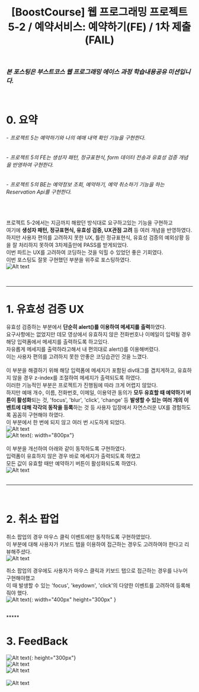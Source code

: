 ﻿---
layout: post
title: '[BoostCourse] 웹 프로그래밍 프로젝트 5-2 / 예약서비스: 예약하기(FE) / 1차 제출(FAIL)'
tags: [BoostCourse]
image: '/images/posts/boostcourse.JPG'
---

### *본 포스팅은 부스트코스 웹 프로그래밍 에이스 과정 학습내용공유 미션입니다.*  

<br/>

# 0. 요약
###### - 프로젝트 5는 예약하기와 나의 예매 내역 확인 기능을 구현한다.
###### - 프로젝트 5의 FE는 생성자 패턴, 정규표현식, form 데이터 전송과 유효성 검증 개념을 반영하여 구현한다. 
###### - 프로젝트 5의 BE는 예약정보 조회, 예약하기, 예약 취소하기 기능을 하는 Reservation Api를 구현한다.


<br/>

프로젝트 5-2에서는 지금까지 해왔던 방식대로 요구하고있는 기능을 구현하고  
여기에 **생성자 패턴, 정규표현식, 유효성 검증, UX관점 고려** 등 여러 개념을 반영하였다.  
하지만 사용자 편의를 고려하지 못한 UX, 틀린 정규표현식, 유효성 검증의 예외상황 등을 잘 처리하지 못하여 3차제출만에 PASS를 받게되었다.  
이번 파트는 UX를 고려하여 코딩하는 것을 익힐 수 있었던 좋은 기회였다.  
이번 포스팅도 잘못 구현했던 부분을 위주로 포스팅하였다.  
![Alt text](/images/posts/post_6/post_6_feedback_0.JPG)<br/>

<br/>

*****

# 1. 유효성 검증 UX  
유효성 검증하는 부분에서 **단순히 alert()를 이용하여 메세지를 출력**하였다.  
요구사항에는 없었지만 데모 영상에서 유효하지 않은 전화번호나 이메일이 입력될 경우 해당 입력폼에서 메세지를 출력하도록 하고있다.  
자유롭게 메세지를 출력하라고해서 내 편의대로 alert()를 이용해버렸다.  
이는 사용자 편의를 고려하지 못한 안좋은 코딩습관인 것을 느꼈다.  
<br/>
이 부분을 해결하기 위해 해당 입력폼에 메세지가 포함된 div태그를 겹치게하고, 유효하지 않을 경우 z-index를 조절하여 메세지가 출력되도록 하였다.  
이러한 기능적인 부분은 프로젝트가 진행됨에 따라 크게 어렵지 않았다.  
하지만 예매 개수, 이름, 전화번호, 이메일, 이용약관 동의가 **모두 유효할 때 예약하기 버튼이 활성화**되는 것, 'focus', 'blur', 'click', 'change' 등 **발생할 수 있는 여러 개의 이벤트에 대해 각각의 동작을 등록**하는 것 등 사용자 입장에서 자연스러운 UX를 경험하도록 꼼꼼히 구현해야 하였다.  
이 부분에서 한 번에 되지 않고 여러 번 시도하게 되었다.  
![Alt text](/images/posts/post_6/post_6_feedback_1.JPG)<br/>
![Alt text](/images/posts/post_6/post_6_feedback_2.JPG){: width="800px"}<br/>
<br/>
이 부분을 개선하여 아래와 같이 동작하도록 구현하였다.  
입력폼이 유효하지 않은 경우 바로 메세지가 출력되도록 하였고  
모든 값이 유효할 때만 예약하기 버튼이 활성화되도록 하였다.  
![Alt text](/images/posts/post_6/post_6_feedback_1_1.JPG)
<br/>
<br/>

*****

<br/>

# 2. 취소 팝업 
취소 팝업의 경우 마우스 클릭 이벤트에만 동작하도록 구현하였었다.  
이 부분에 대해 사용자가 키보드 탭을 이용하여 접근하는 경우도 고려하여야 한다고 리뷰해주셨다.  
![Alt text](/images/posts/post_6/post_6_feedback_4.JPG)<br/>


취소 팝업의 경우에도 사용자가 마우스 클릭과 키보드 탭으로 접근하는 경우를 나누어 구현해야했고  
이 때 발생할 수 있는 'focus', 'keydown', 'click'의 다양한 이벤트를 고려하여 등록해줘야 했다.  
![Alt text](/images/posts/post_6/post_6_feedback_4_1.JPG){: width="400px" height="300px" }<br/>

<br/>
*****
<br/>

# 3. FeedBack
![Alt text](/images/posts/post_6/post_6_feedback_5.JPG){: height="300px"}<br/>
![Alt text](/images/posts/post_6/post_6_feedback_6.JPG)<br/>
![Alt text](/images/posts/post_6/post_6_feedback_7.JPG)<br/>
<br/>
![Alt text](/images/posts/post_6/post_6_feedback_8.JPG)<br/>